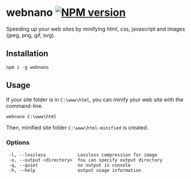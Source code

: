 # webnano   [![NPM version](https://badge.fury.io/js/webnano.svg)](https://badge.fury.io/js/webnano)

Speeding up your web sites by minifying html, css, javascript and images (jpeg, png, gif, svg).


## Installation

```
npm i -g webnano
```


## Usage

If your site folder is in `C:\www\html`, you can minify your web site with the command-line.
```
webnano C:\www\html
```
Then, minified site folder `C:\www\html-minified` is created.


### Options

```
 -l, --lossless            Lossless compression for image
 -o, --output <directory>  You can specify output directory
 -q, --quiet               no output in console
 -h, --help                output usage information
```
